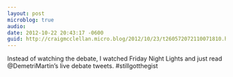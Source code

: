 ```yaml
---
layout: post
microblog: true
audio: 
date: 2012-10-22 20:43:17 -0600
guid: http://craigmcclellan.micro.blog/2012/10/23/t260572072110071810.html
---
```

Instead of watching the debate, I watched Friday Night Lights and just read @DemetriMartin’s live debate tweets. #stillgotthegist
